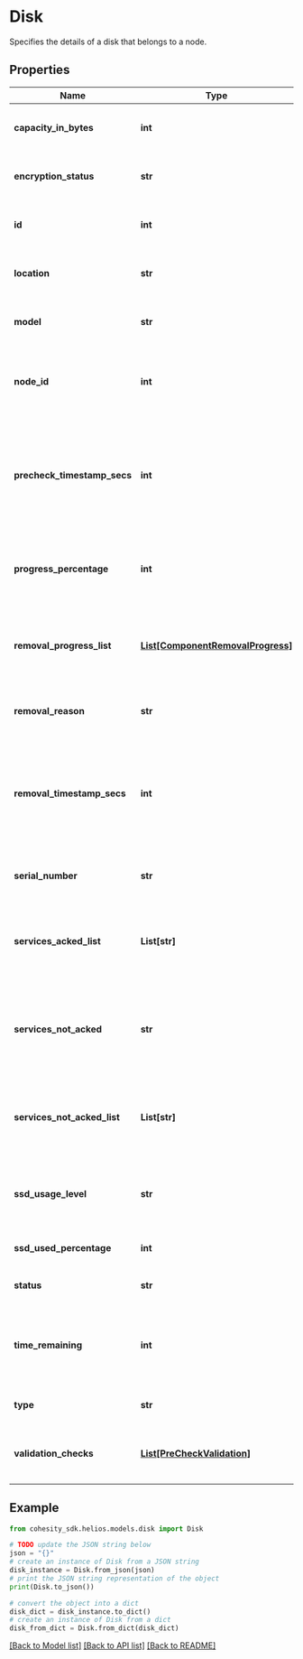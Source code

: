# Disk

Specifies the details of a disk that belongs to a node.

## Properties

Name | Type | Description | Notes
------------ | ------------- | ------------- | -------------
**capacity_in_bytes** | **int** | Specifies capacity of disk in bytes. | [optional] 
**encryption_status** | **str** | Specifies disk encryption state. | [optional] 
**id** | **int** | Specifies id to uniquely identify a disk. | [optional] 
**location** | **str** | Specifies location of the disk in node. | [optional] 
**model** | **str** | Specifies product model of disk. | [optional] 
**node_id** | **int** | Specifies node id of the node that this disk belong to. | [optional] 
**precheck_timestamp_secs** | **int** | Specifies the last run time of the pre-checks execution in Unix epoch timestamp (in seconds). | [optional] 
**progress_percentage** | **int** | Specifies the overall progress percentage in removing the Disk. | [optional] 
**removal_progress_list** | [**List[ComponentRemovalProgress]**](ComponentRemovalProgress.md) | Specifies the removal progress details for services that are not acked yet. | [optional] 
**removal_reason** | **str** | Specifies the removal reason of the disk. | [optional] 
**removal_timestamp_secs** | **int** | Specifies the Unix epoch timestamp (in seconds) when the Disk was marked for removal. | [optional] 
**serial_number** | **str** | Specifies serial number of disk. | [optional] 
**services_acked_list** | **List[str]** | Specifies the services already ACKed for removal of this entity. | [optional] 
**services_not_acked** | **str** | Specifies the services that are not ACKed after disk is marked for removal. | [optional] 
**services_not_acked_list** | **List[str]** | Specifies the services not ACKed yet for removal of this entity. | [optional] 
**ssd_usage_level** | **str** | Specifies SSD usage level as Normal, Warning or Critical. | [optional] 
**ssd_used_percentage** | **int** | Specifies SSD used percentage. | [optional] 
**status** | **str** | Specifies status of the disk. | [optional] 
**time_remaining** | **int** | Specifies the total duration in seconds left to remove the Disk. | [optional] 
**type** | **str** | Specifies type of the disk. | [optional] 
**validation_checks** | [**List[PreCheckValidation]**](PreCheckValidation.md) | Specifies the pre-check validations results. | [optional] 

## Example

```python
from cohesity_sdk.helios.models.disk import Disk

# TODO update the JSON string below
json = "{}"
# create an instance of Disk from a JSON string
disk_instance = Disk.from_json(json)
# print the JSON string representation of the object
print(Disk.to_json())

# convert the object into a dict
disk_dict = disk_instance.to_dict()
# create an instance of Disk from a dict
disk_from_dict = Disk.from_dict(disk_dict)
```
[[Back to Model list]](../README.md#documentation-for-models) [[Back to API list]](../README.md#documentation-for-api-endpoints) [[Back to README]](../README.md)


